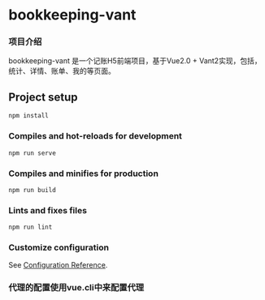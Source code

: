 # bookkeeping-vant

### 项目介绍
bookkeeping-vant 是一个记账H5前端项目，基于Vue2.0 + Vant2实现，包括，统计、详情、账单、我的等页面。

## Project setup
```
npm install
```

### Compiles and hot-reloads for development
```
npm run serve
```

### Compiles and minifies for production
```
npm run build
```

### Lints and fixes files
```
npm run lint
```

### Customize configuration
See [Configuration Reference](https://cli.vuejs.org/config/).

### 代理的配置使用vue.cli中来配置代理
